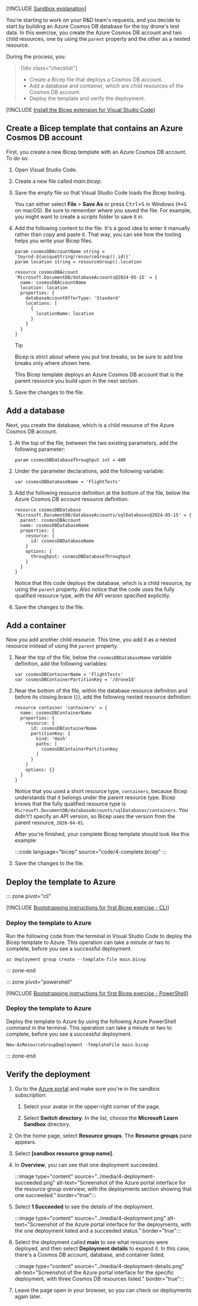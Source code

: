 [!INCLUDE [Sandbox explanation](../../includes/azure-template-exercise-sandbox-subscription.md)]

You're starting to work on your R&D team's requests, and you decide to start by building an Azure Cosmos DB database for the toy drone's test data. In this exercise, you create the Azure Cosmos DB account and two child resources, one by using the `parent` property and the other as a nested resource.

During the process, you:

> [!div class="checklist"]
> * Create a Bicep file that deploys a Cosmos DB account.
> * Add a database and container, which are child resources of the Cosmos DB account.
> * Deploy the template and verify the deployment.

[!INCLUDE [Install the Bicep extension for Visual Studio Code](../../includes/azure-template-bicep-exercise-vscode-extension.md)]

## Create a Bicep template that contains an Azure Cosmos DB account

First, you create a new Bicep template with an Azure Cosmos DB account. To do so:

1. Open Visual Studio Code.

1. Create a new file called *main.bicep*.

1. Save the empty file so that Visual Studio Code loads the Bicep tooling.

   You can either select **File** > **Save As** or press <kbd>Ctrl+S</kbd> in Windows (<kbd>⌘+S</kbd> on macOS). Be sure to remember where you saved the file. For example, you might want to create a *scripts* folder to save it in.

1. Add the following content to the file. It's a good idea to enter it manually rather than copy and paste it. That way, you can see how the tooling helps you write your Bicep files.

   ```bicep
   param cosmosDBAccountName string = 'toyrnd-${uniqueString(resourceGroup().id)}'
   param location string = resourceGroup().location
   
   resource cosmosDBAccount 'Microsoft.DocumentDB/databaseAccounts@2024-05-15' = {
     name: cosmosDBAccountName
     location: location
     properties: {
       databaseAccountOfferType: 'Standard'
       locations: [
         {
           locationName: location
         }
       ]
     }
   }
   ```

   > [!TIP]
   > Bicep is strict about where you put line breaks, so be sure to add line breaks only where shown here.

   This Bicep template deploys an Azure Cosmos DB account that is the parent resource you build upon in the next section.

1. Save the changes to the file.

## Add a database

Next, you create the database, which is a child resource of the Azure Cosmos DB account.

1. At the top of the file, between the two existing parameters, add the following parameter:

   ```bicep
   param cosmosDBDatabaseThroughput int = 400
   ```

1. Under the parameter declarations, add the following variable:

   ```bicep
   var cosmosDBDatabaseName = 'FlightTests'
   ```

1. Add the following resource definition at the bottom of the file, below the Azure Cosmos DB account resource definition.

   ```bicep
   resource cosmosDBDatabase 'Microsoft.DocumentDB/databaseAccounts/sqlDatabases@2024-05-15' = {
     parent: cosmosDBAccount
     name: cosmosDBDatabaseName
     properties: {
       resource: {
         id: cosmosDBDatabaseName
       }
       options: {
         throughput: cosmosDBDatabaseThroughput
       }
     }
   }
   ```

   Notice that this code deploys the database, which is a child resource, by using the `parent` property. Also notice that the code uses the fully qualified resource type, with the API version specified  explicitly.

1. Save the changes to the file.

## Add a container

Now you add another child resource. This time, you add it as a nested resource instead of using the `parent` property.

1. Near the top of the file, below the `cosmosDBDatabaseName` variable definition, add the following variables:

   ```bicep
   var cosmosDBContainerName = 'FlightTests'
   var cosmosDBContainerPartitionKey = '/droneId'
   ```

1. Near the bottom of the file, within the database resource definition and before its closing brace (`}`), add the following nested resource definition:

   ```bicep
   resource container 'containers' = {
     name: cosmosDBContainerName
     properties: {
       resource: {
         id: cosmosDBContainerName
         partitionKey: {
           kind: 'Hash'
           paths: [
             cosmosDBContainerPartitionKey
           ]
         }
       }
       options: {}
     }
   }
   ```

   Notice that you used a short resource type, `containers`, because Bicep understands that it belongs under the parent resource type. Bicep knows that the fully qualified resource type is `Microsoft.DocumentDB/databaseAccounts/sqlDatabases/containers`. You didn't't specify an API version, so Bicep uses the version from the parent resource, `2020-04-01`.

   After you're finished, your complete Bicep template should look like this example:

   :::code language="bicep" source="code/4-complete.bicep" :::

1. Save the changes to the file.

## Deploy the template to Azure

::: zone pivot="cli"

[!INCLUDE [Bootstrapping instructions for first Bicep exercise - CLI](../../includes/azure-template-bicep-exercise-sandbox-deploy-cli.md)]

### Deploy the template to Azure

Run the following code from the terminal in Visual Studio Code to deploy the Bicep template to Azure. This operation can take a minute or two to complete, before you see a successful deployment.

```azurecli
az deployment group create --template-file main.bicep
```

::: zone-end

::: zone pivot="powershell"

[!INCLUDE [Bootstrapping instructions for first Bicep exercise - PowerShell](../../includes/azure-template-bicep-exercise-sandbox-deploy-powershell.md)]

### Deploy the template to Azure

Deploy the template to Azure by using the following Azure PowerShell command in the terminal. This operation can take a minute or two to complete, before you see a successful deployment.

```azurepowershell
New-AzResourceGroupDeployment -TemplateFile main.bicep
```

::: zone-end

## Verify the deployment

1. Go to the [Azure portal](https://portal.azure.com?azure-portal=true) and make sure you're in the sandbox subscription:

   1. Select your avatar in the upper-right corner of the page.

   1. Select **Switch directory**. In the list, choose the **Microsoft Learn Sandbox** directory.

1. On the home page, select **Resource groups**. The **Resource groups** pane appears.

1. Select **<rgn>[sandbox resource group name]</rgn>**.

1. In **Overview**, you can see that one deployment succeeded.

    :::image type="content" source="../media/4-deployment-succeeded.png" alt-text="Screenshot of the Azure portal interface for the resource group overview, with the deployments section showing that one succeeded." border="true":::

1. Select **1 Succeeded** to see the details of the deployment.

    :::image type="content" source="../media/4-deployment.png" alt-text="Screenshot of the Azure portal interface for the deployments, with the one deployment listed and a succeeded status." border="true":::

1. Select the deployment called **main** to see what resources were deployed, and then select **Deployment details** to expand it. In this case, there's a Cosmos DB account, database, and container listed.

    :::image type="content" source="../media/4-deployment-details.png" alt-text="Screenshot of the Azure portal interface for the specific deployment, with three Cosmos DB resources listed." border="true":::

1. Leave the page open in your browser, so you can check on deployments again later.